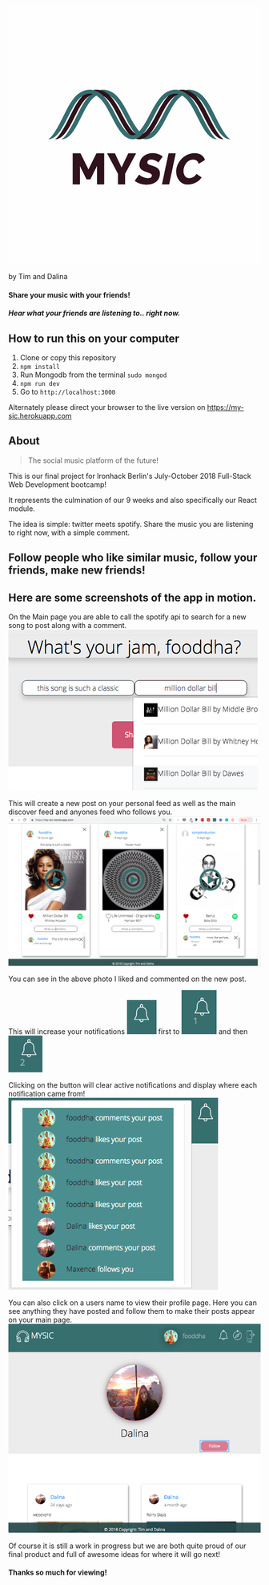 ![Mysic Logo](./src/app/assets/logoMain.jpeg)

by Tim and Dalina
#### Share your music with your friends!
##### Hear what your friends are listening to.. right now.


## How to run this on your computer
1. Clone or copy this repository
2. `npm install`
3. Run Mongodb from the terminal `sudo mongod`
4. `npm run dev`
5. Go to `http://localhost:3000`

Alternately please direct your browser to the live version on https://my-sic.herokuapp.com


## About

>The social music platform of the future!

This is our final project for Ironhack Berlin's July-October 2018 Full-Stack Web Development bootcamp!

It represents the culmination of our 9 weeks and also specifically our React module. 

The idea is simple: twitter meets spotify. Share the music you are listening to right now, with a simple comment. 
## Follow people who like similar music, follow your friends, make new friends! 

## Here are some screenshots of the app in motion. 
On the Main page you are able to call the spotify api to search for a new song to post along with a comment. 
![song search](./src/app/assets/readmeimg/spotify-api-call.png)

This will create a new post on your personal feed as well as the main discover feed and anyones feed who follows you. 
![new post](./src/app/assets/readmeimg/Mysic.png)

You can see in the above photo I liked and commented on the new post. 

This will increase your notifications 
![note0](./src/app/assets/readmeimg/notes0.png)
first to 
![note1](./src/app/assets/readmeimg/notes1.png)
and then 
![note2](./src/app/assets/readmeimg/notes2.png)

Clicking on the button will clear active notifications and display where each notification came from!
![notification menu](./src/app/assets/readmeimg/notification-menu.png)

You can also click on a users name to view their profile page. Here you can see anything they have posted and follow them to make their posts appear on your main page. 
![notification menu](./src/app/assets/readmeimg/Mysic-5.png)


Of course it is still a work in progress but we are both quite proud of our final product and full of awesome ideas for where it will go next!

#### Thanks so much for viewing! 

